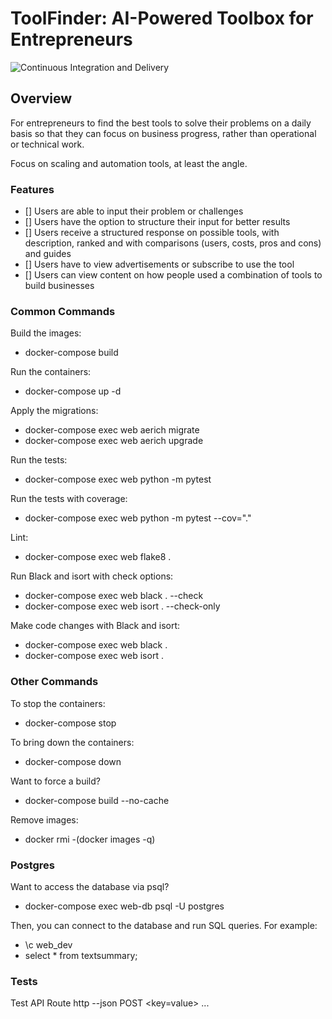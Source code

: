 # ToolFinder: AI-Powered Toolbox for Entrepreneurs

![Continuous Integration and Delivery](https://github.com/joesurf/toolfinder/workflows/Continuous%20Integration%20and%20Deployment/badge.svg)


## Overview
For entrepreneurs to find the best tools to solve their problems on a daily basis so that they can focus on business progress, rather than operational or technical work.

Focus on scaling and automation tools, at least the angle.

### Features
- [] Users are able to input their problem or challenges
- [] Users have the option to structure their input for better results
- [] Users receive a structured response on possible tools, with description, ranked and with comparisons (users, costs, pros and cons) and guides
- [] Users have to view advertisements or subscribe to use the tool
- [] Users can view content on how people used a combination of tools to build businesses


### Common Commands
Build the images:
- docker-compose build

Run the containers:
- docker-compose up -d

Apply the migrations: 
- docker-compose exec web aerich migrate
- docker-compose exec web aerich upgrade


Run the tests:
- docker-compose exec web python -m pytest

Run the tests with coverage:
- docker-compose exec web python -m pytest --cov="."

Lint:
- docker-compose exec web flake8 .

Run Black and isort with check options:
- docker-compose exec web black . --check
- docker-compose exec web isort . --check-only

Make code changes with Black and isort:
- docker-compose exec web black .
- docker-compose exec web isort .

### Other Commands

To stop the containers:
- docker-compose stop

To bring down the containers:
- docker-compose down

Want to force a build?
- docker-compose build --no-cache

Remove images:
- docker rmi -(docker images -q)

### Postgres
Want to access the database via psql?
- docker-compose exec web-db psql -U postgres

Then, you can connect to the database and run SQL queries. For example:
- \c web_dev
- select * from textsummary;


### Tests
Test API Route
http --json POST <API Route> <key=value> ...
